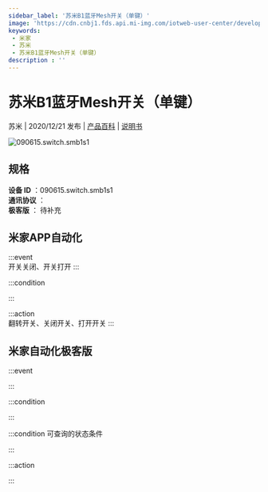```yaml
---
sidebar_label: '苏米B1蓝牙Mesh开关（单键）'
image: 'https://cdn.cnbj1.fds.api.mi-img.com/iotweb-user-center/developer_1679071858247zHJfNHtb.png?GalaxyAccessKeyId=AKVGLQWBOVIRQ3XLEW&Expires=9223372036854775807&Signature=N7xjlyhqbRJbiAwQMlq0m0X18oI='
keywords: 
 - 米家
 - 苏米
 - 苏米B1蓝牙Mesh开关（单键）
description : ''
---
```

# 苏米B1蓝牙Mesh开关（单键）

苏米 | 2020/12/21 发布 | [产品百科](https://home.mi.com/webapp/content/baike/product/index.html?model=090615.switch.smb1s1/) | [说明书](https://home.mi.com/views/introduction.html?model=090615.switch.smb1s1&region=cn)

![090615.switch.smb1s1](https://cdn.cnbj1.fds.api.mi-img.com/iotweb-user-center/developer_1679071858247zHJfNHtb.png?GalaxyAccessKeyId=AKVGLQWBOVIRQ3XLEW&Expires=9223372036854775807&Signature=N7xjlyhqbRJbiAwQMlq0m0X18oI=)

## 规格  
> 
**设备 ID** ：090615.switch.smb1s1  
**通讯协议** ：  
**极客版**  ： 待补充 


## 米家APP自动化  

:::event  
开关关闭、开关打开
:::

:::condition  

:::

:::action   
翻转开关、关闭开关、打开开关
:::

## 米家自动化极客版  

:::event  

:::

:::condition  

:::

:::condition 可查询的状态条件  

:::

:::action  

:::

        

